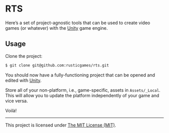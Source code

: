 RTS
===

Here’s a set of project-agnostic tools that can be used to create video games (or whatever) with the [Unity](http://unity3d.com/) game engine.

## Usage

Clone the project:

```bash
$ git clone git@github.com:rusticgames/rts.git
```

You should now have a fully-functioning project that can be opened and edited with [Unity](http://unity3d.com/).

Store all of your non-platform, i.e., game-specific, assets in `Assets/_Local`. This will allow you to update the platform independently of your game and vice versa.

Voilà!

---

This project is licensed under [The MIT License (MIT)](https://raw.github.com/rusticgames/rts/master/LICENSE).
